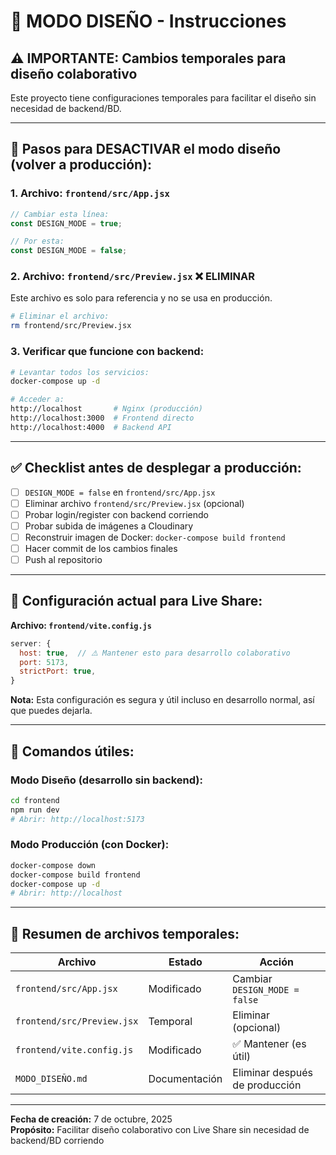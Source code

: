 # 🎨 MODO DISEÑO - Instrucciones

## ⚠️ IMPORTANTE: Cambios temporales para diseño colaborativo

Este proyecto tiene configuraciones temporales para facilitar el diseño sin necesidad de backend/BD.

---

## 📝 Pasos para DESACTIVAR el modo diseño (volver a producción):

### 1. **Archivo: `frontend/src/App.jsx`**
```javascript
// Cambiar esta línea:
const DESIGN_MODE = true;

// Por esta:
const DESIGN_MODE = false;
```

### 2. **Archivo: `frontend/src/Preview.jsx`** ❌ ELIMINAR
Este archivo es solo para referencia y no se usa en producción.
```bash
# Eliminar el archivo:
rm frontend/src/Preview.jsx
```

### 3. **Verificar que funcione con backend:**
```bash
# Levantar todos los servicios:
docker-compose up -d

# Acceder a:
http://localhost       # Nginx (producción)
http://localhost:3000  # Frontend directo
http://localhost:4000  # Backend API
```

---

## ✅ Checklist antes de desplegar a producción:

- [ ] `DESIGN_MODE = false` en `frontend/src/App.jsx`
- [ ] Eliminar archivo `frontend/src/Preview.jsx` (opcional)
- [ ] Probar login/register con backend corriendo
- [ ] Probar subida de imágenes a Cloudinary
- [ ] Reconstruir imagen de Docker: `docker-compose build frontend`
- [ ] Hacer commit de los cambios finales
- [ ] Push al repositorio

---

## 🔧 Configuración actual para Live Share:

**Archivo: `frontend/vite.config.js`**
```javascript
server: {
  host: true,  // ⚠️ Mantener esto para desarrollo colaborativo
  port: 5173,
  strictPort: true,
}
```

**Nota:** Esta configuración es segura y útil incluso en desarrollo normal, así que puedes dejarla.

---

## 🚀 Comandos útiles:

### Modo Diseño (desarrollo sin backend):
```bash
cd frontend
npm run dev
# Abrir: http://localhost:5173
```

### Modo Producción (con Docker):
```bash
docker-compose down
docker-compose build frontend
docker-compose up -d
# Abrir: http://localhost
```

---

## 📌 Resumen de archivos temporales:

| Archivo | Estado | Acción |
|---------|--------|--------|
| `frontend/src/App.jsx` | Modificado | Cambiar `DESIGN_MODE = false` |
| `frontend/src/Preview.jsx` | Temporal | Eliminar (opcional) |
| `frontend/vite.config.js` | Modificado | ✅ Mantener (es útil) |
| `MODO_DISEÑO.md` | Documentación | Eliminar después de producción |

---

**Fecha de creación:** 7 de octubre, 2025  
**Propósito:** Facilitar diseño colaborativo con Live Share sin necesidad de backend/BD corriendo

